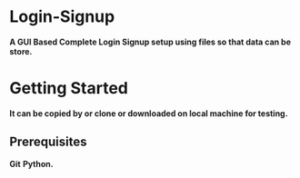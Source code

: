 # Login-Signup
**A GUI Based Complete Login Signup setup using files so that data can be store.**
# Getting Started
**It can be copied by or clone or downloaded on local machine for testing.**
## Prerequisites
**Git**
**Python.**

